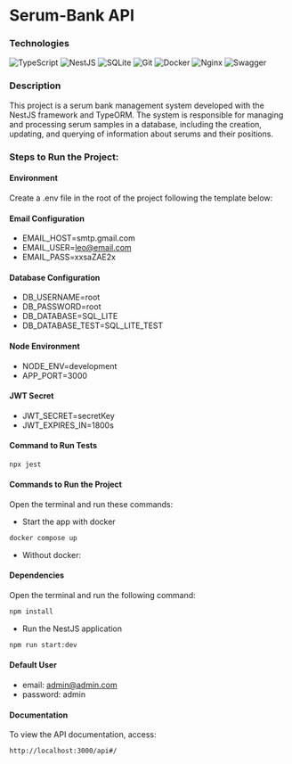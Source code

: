 # Serum-Bank API

### Technologies

![TypeScript](https://img.shields.io/badge/typescript-%23007ACC.svg?style=for-the-badge&logo=typescript&logoColor=white)
![NestJS](https://img.shields.io/badge/nestjs-%23E0234E.svg?style=for-the-badge&logo=nestjs&logoColor=white)
![SQLite](https://img.shields.io/badge/sqlite-%2307405e.svg?style=for-the-badge&logo=sqlite&logoColor=white)
![Git](https://img.shields.io/badge/git-%23F05033.svg?style=for-the-badge&logo=git&logoColor=white)
![Docker](https://img.shields.io/badge/docker-%230db7ed.svg?style=for-the-badge&logo=docker&logoColor=white)
![Nginx](https://img.shields.io/badge/nginx-%23009639.svg?style=for-the-badge&logo=nginx&logoColor=white)
![Swagger](https://img.shields.io/badge/-Swagger-%23Clojure?style=for-the-badge&logo=swagger&logoColor=white)

### Description

This project is a serum bank management system developed with the NestJS framework and TypeORM. The system is responsible for managing and processing serum samples in a database, including the creation, updating, and querying of information about serums and their positions.

### Steps to Run the Project:

#### Environment

Create a .env file in the root of the project following the template below:

#### Email Configuration

- EMAIL_HOST=smtp.gmail.com
- EMAIL_USER=leo@email.com
- EMAIL_PASS=xxsaZAE2x

#### Database Configuration

- DB_USERNAME=root
- DB_PASSWORD=root
- DB_DATABASE=SQL_LITE
- DB_DATABASE_TEST=SQL_LITE_TEST

#### Node Environment

- NODE_ENV=development
- APP_PORT=3000

#### JWT Secret

- JWT_SECRET=secretKey
- JWT_EXPIRES_IN=1800s

#### Command to Run Tests

```bash
npx jest
```

#### Commands to Run the Project

Open the terminal and run these commands:

- Start the app with docker

```bash
docker compose up
```

- Without docker:

#### Dependencies

Open the terminal and run the following command:

```bash
npm install
```

- Run the NestJS application

```bash
npm run start:dev
```

#### Default User

- email: admin@admin.com
- password: admin

#### Documentation

To view the API documentation, access:

```
http://localhost:3000/api#/
```